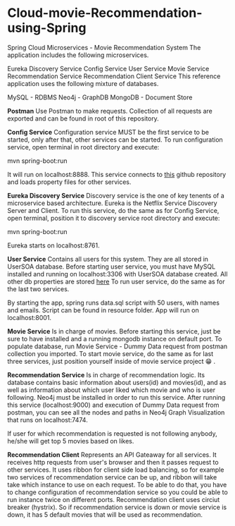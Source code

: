 # Cloud-movie-Recommendation-using-Spring


Spring Cloud Microservices - Movie Recommendation System
The application includes the following microservices.

Eureka Discovery Service
Config Service
User Service
Movie Service
Recommendation Service
Recommendation Client Service
This reference application uses the following mixture of databases.

MySQL - RDBMS
Neo4j - GraphDB
MongoDB - Document Store

**Postman**
Use Postman to make requests. Collection of all requests are exported and can be found in root of this repository.

**Config Service**
Configuration service MUST be the first service to be started, only after that, other services can be started. To run configuration service, open terminal in root directory and execute:

mvn spring-boot:run

It will run on localhost:8888. This service connects to [this](https://github.com/tushar21-p/spring-cloud-example-config-repo) github repository and loads property files for other services.

**Eureka Discovery Service**
Discovery service is the one of key tenents of a microservice based architecture. Eureka is the Netflix Service Discovery Server and Client. To run this service, do the same as for Config Service, open terminal, position it to discovery service root directory and execute:

mvn spring-boot:run

Eureka starts on localhost:8761.

**User Service**
Contains all users for this system. They are all stored in UserSOA database. Before starting user service, you must have MySQL installed and running on localhost:3306 with UserSOA database created. All other db properties are stored [here](spring-cloud-example-config-repo/user-service-default.yml) To run user service, do the same as for the last two services.

By starting the app, spring runs data.sql script with 50 users, with names and emails. Script can be found in resource folder. App will run on localhost:8001.

**Movie Service**
Is in charge of movies. Before starting this service, just be sure to have installed and a running mongodb instance on default port. To populate database, run Movie Service - Dummy Data request from postman collection you imported. To start movie service, do the same as for last three services, just position yourself inside of movie service project 😁 .

**Recommendation Service**
Is in charge of recommendation logic. Its database contains basic information about users(id) and movies(id), and as well as information about which user liked which movie and who is user following. Neo4j must be installed in order to run this service. After running this service (localhost:9000) and execution of Dummy Data request from postman, you can see all the nodes and paths in Neo4j Graph Visualization that runs on localhost:7474.

If user for which recommendation is requested is not following anybody, he/she will get top 5 movies based on likes.

**Recommendation Client**
Represents an API Gateaway for all services. It receives http requests from user's browser and then it passes request to other services. It uses ribbon for client side load balancing, so for example two services of recommendation service can be up, and ribbon will take take which instance to use on each request. To be able to do that, you have to change configuration of recommendation service so you could be able to run instance twice on different ports. Recommendation client uses circiut breaker (hystrix). So if recommendation service is down or movie service is down, it has 5 default movies that will be used as recommendation.
